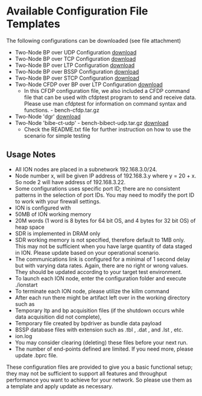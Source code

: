 # Available Configuration File Templates

The following configurations can be downloaded (see file attachment)

* Two-Node BP over UDP Configuration [download](config-templates/bench-udp.tar.gz)
* Two-Node BP over TCP Configuration [download](config-templates/bench-tcp.tar.gz)
* Two-Node BP over LTP Configuration [download](config-templates/bench-ltp.tar.gz)
* Two-Node BP over BSSP Configuration [download](config-templates/bench-bssp.tar.gz)
* Two-Node BP over STCP Configuration [download](config-templates/bench-stcp.tar.gz)
* Two-Node CFDP over BP over LTP Configuration [download](config-templates/bench-cfdp.tar.gz)
  * In this CFDP configuration file, we also included a CFDP command file that can be used with  cfdptest  program to send and receive data. Please use  man cfdptest for information on command syntax and functions. - bench-cfdp.tar.gz
* Two-Node 'dgr' [download](config-templates/bench-dgr.tar.gz)
* Two-Node 'bibe-ct-udp' - bench-bibect-udp.tar.gz [download](config-templates/bench-bibect-udp.tar.gz)
  * Check the README.txt file for further instruction on how to use the scenario for simple testing

## Usage Notes

* All ION nodes are placed in a subnetwork 192.168.3.0/24.
* Node number x, will be given IP address of 192.168.3.y where y = 20 + x. So node 2 will have address of 192.168.3.22.
* Some configurations uses specific port ID; there are no consistent patterns in the selection of port IDs. You may need to modify the port ID to work with your firewall settings.
* ION is configured with
* 50MB of ION working memory
* 20M words (1 word is 8 bytes for 64 bit OS, and 4 bytes for 32 bit OS) of heap space
* SDR is implemented in DRAM only
* SDR working memory is not specified, therefore default to 1MB only. This may not be sufficient when you have large quantity of data staged in ION. Please update based on your operational scenario.
* The communications link is configured for a minimal of 1 second delay but with varying data rates. Again, there are no right or wrong values. They should be updated according to your target test environment.
* To launch each ION node, enter the configuration folder and execute ./ionstart
* To terminate each ION node, please utilize the killm  command
* After each run there might be artifact left over in the working directory such as
* Temporary ltp and bp acquisition files (if the shutdown occurs while data acquisition did not complete),
* Temporary file created by bpdriver as bundle data payload
* BSSP database files with extension such as .tbl , .dat , and .lst , etc.
* ion.log
* You may consider clearing (deleting) these files before your next run.
* The number of end-points defined are limited. If you need more, please update .bprc file.

These configuration files are provided to give you a basic functional setup; they may not be sufficient to support all features and throughput performance you want to achieve for your network. So please use them as a template and apply update as necessary.
